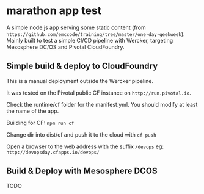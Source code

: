 # marathon app test
A simple node.js app serving some static content (from `https://github.com/emccode/training/tree/master/one-day-geekweek`).
Mainly built to test a simple CI/CD pipeline with Wercker, targeting Mesosphere DC/OS and Pivotal CloudFoundry.

## Simple build & deploy to CloudFoundry

This is a manual deployment outside the Wercker pipeline.

It was tested on the Pivotal public CF instance on `http://run.pivotal.io`.

Check the runtime/cf folder for the manifest.yml. You should modify at least the name of the app.

Building for CF: `npm run cf`

Change dir into dist/cf and push it to the cloud with `cf push`

Open a browser to the web address with the suffix `/devops`
eg: `http://devopsday.cfapps.io/devops/`

## Build & Deploy with Mesosphere DCOS
TODO
